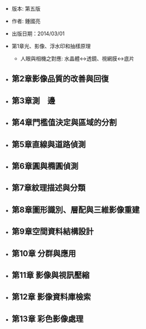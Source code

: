 - 版本: 第五版
- 作者: 鍾國亮
- 出版日期：2014/03/01

- 第1章光、影像、浮水印和抽樣原理  
	- 人眼與相機之對應: 水晶體<->透鏡、視網膜<->底片
- 第2章影像品質的改善與回復  
	- 
- 第3章測　邊  
	- 
- 第4章門檻值決定與區域的分割  
	- 
- 第5章直線與道路偵測  
	- 
- 第6章圓與橢圓偵測  
	- 
- 第7章紋理描述與分類  
	- 
- 第8章圖形識別、層配與三維影像重建  
	- 
- 第9章空間資料結構設計  
	- 
- 第10章 分群與應用  
	- 
- 第11章 影像與視訊壓縮  
	- 
- 第12章 影像資料庫檢索  
	- 
- 第13章 彩色影像處理
	- 